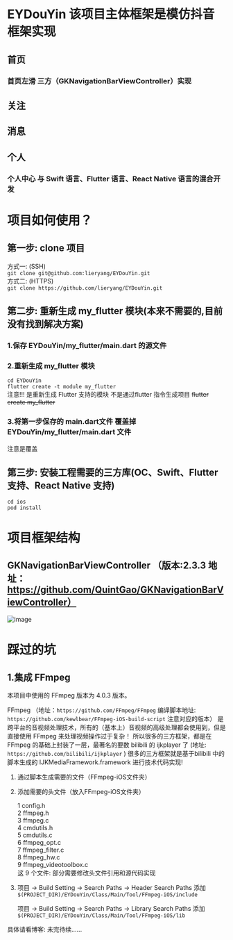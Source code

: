 EYDouYin 该项目主体框架是模仿抖音框架实现   
=======================   

## 首页
### 首页左滑 三方（GKNavigationBarViewController）实现
## 关注
## 消息
## 个人
### 个人中心 与 Swift 语言、Flutter 语言、React Native 语言的混合开发
   
# 项目如何使用？
   
## 第一步: clone 项目
   
方式一: (SSH)   
```git clone git@github.com:lieryang/EYDouYin.git```   
方式二: (HTTPS)    
```git clone https://github.com/lieryang/EYDouYin.git```   

## 第二步: 重新生成 my_flutter 模块(本来不需要的,目前没有找到解决方案)   

### 1.保存 EYDouYin/my_flutter/main.dart 的源文件

### 2.重新生成 my_flutter 模块   
```cd EYDouYin```   
```flutter create -t module my_flutter```   
注意!!! 是重新生成 Flutter 支持的模块 不是通过flutter 指令生成项目  ~~flutter create my_flutter~~   
   
### 3.将第一步保存的 main.dart文件 覆盖掉 EYDouYin/my_flutter/main.dart 文件   
注意是覆盖   
   
## 第三步: 安装工程需要的三方库(OC、Swift、Flutter 支持、React Native 支持)   
   
```cd ios```   
```pod install```   

# 项目框架结构
  
## GKNavigationBarViewController （版本:2.3.3 地址： https://github.com/QuintGao/GKNavigationBarViewController）
  ![image](https://github.com/lieryang/EYDouYin/blob/master/image/GKNavigationBarViewController.png)
  
  
  
# 踩过的坑
## 1.集成 FFmpeg
本项目中使用的 FFmpeg 版本为 4.0.3 版本。  

FFmpeg （地址：```https://github.com/FFmpeg/FFmpeg```  编译脚本地址: ```https://github.com/kewlbear/FFmpeg-iOS-build-script``` 注意对应的版本） 是跨平台的音视频处理技术，所有的（基本上）音视频的高级处理都会使用到，但是直接使用 FFmpeg 来处理视频操作过于复杂！
所以很多的三方框架，都是在 FFmpeg 的基础上封装了一层，最著名的要数 bilibili 的 ijkplayer 了 (地址:  ```https://github.com/bilibili/ijkplayer``` ) 
很多的三方框架就是基于bilibili 中的脚本生成的 IJKMediaFramework.framework 进行技术代码实现!   
  
1. 通过脚本生成需要的文件（FFmpeg-iOS文件夹）   

2. 添加需要的头文件（放入FFmpeg-iOS文件夹）   

   1 config.h   
   2 ffmpeg.h   
   3 ffmpeg.c   
   4 cmdutils.h   
   5 cmdutils.c   
   6 ffmpeg_opt.c   
   7 ffmpeg_filter.c   
   8 ffmpeg_hw.c   
   9 ffmpeg_videotoolbox.c   
   这 9 个文件: 部分需要修改头文件引用和源代码实现    
   
3. 项目 -> Build Setting -> Search Paths -> Header Search Paths   添加  ```$(PROJECT_DIR)/EYDouYin/Class/Main/Tool/FFmpeg-iOS/include```    

   项目 -> Build Setting -> Search Paths -> Library Search Paths   添加  ```$(PROJECT_DIR)/EYDouYin/Class/Main/Tool/FFmpeg-iOS/lib```   
   
  具体请看博客:  未完待续......
